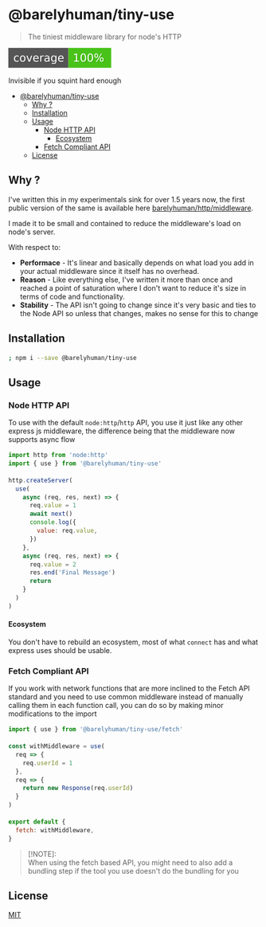 # @barelyhuman/tiny-use

> The tiniest middleware library for node's HTTP

![Coverage](./docs/badges.svg)

Invisible if you squint hard enough

- [@barelyhuman/tiny-use](#barelyhumantiny-use)
  - [Why ?](#why-)
  - [Installation](#installation)
  - [Usage](#usage)
    - [Node HTTP API](#node-http-api)
      - [Ecosystem](#ecosystem)
    - [Fetch Compliant API](#fetch-compliant-api)
  - [License](#license)

## Why ?

I've written this in my experimentals sink for over 1.5 years now, the first
public version of the same is available here
[barelyhuman/http/middleware](https://github.com/barelyhuman/http/blob/b7ee273a0ba98bebd857ad7e8ee4324970629eb2/src/middleware.js).

I made it to be small and contained to reduce the middleware's load on node's
server.

With respect to:

- **Performace** - It's linear and basically depends on what load you add in
  your actual middleware since it itself has no overhead.
- **Reason** - Like everything else, I've written it more than once and reached
  a point of saturation where I don't want to reduce it's size in terms of code
  and functionality.
- **Stability** - The API isn't going to change since it's very basic and ties
  to the Node API so unless that changes, makes no sense for this to change

## Installation

```sh
; npm i --save @barelyhuman/tiny-use
```

## Usage

### Node HTTP API

To use with the default `node:http`/`http` API, you use it just like any other
express js middleware, the difference being that the middleware now supports
async flow

```js
import http from 'node:http'
import { use } from '@barelyhuman/tiny-use'

http.createServer(
  use(
    async (req, res, next) => {
      req.value = 1
      await next()
      console.log({
        value: req.value,
      })
    },
    async (req, res, next) => {
      req.value = 2
      res.end('Final Message')
      return
    }
  )
)
```

#### Ecosystem

You don't have to rebuild an ecosystem, most of what `connect` has and what
express uses should be usable.

### Fetch Compliant API

If you work with network functions that are more inclined to the Fetch API
standard and you need to use common middleware instead of manually calling them
in each function call, you can do so by making minor modifications to the import

```js
import { use } from '@barelyhuman/tiny-use/fetch'

const withMiddleware = use(
  req => {
    req.userId = 1
  },
  req => {
    return new Response(req.userId)
  }
)

export default {
  fetch: withMiddleware,
}
```

> [!NOTE]:  
> When using the fetch based API, you might need to also add a bundling step if
> the tool you use doesn't do the bundling for you

## License

[MIT](/LICENSE)
